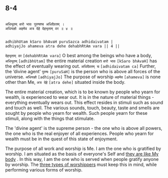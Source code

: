 ## 8-4


```shloka-sa

अधिभूतम् क्षरो भावः पुरुषश्च अधिदैवतम् ।
अधियज्ञो अहमेव अत्र देहे देहभृताम् वर ॥ ४ ॥

```
```shloka-sa-hk

adhibhUtam kSaro bhAvaH puruSazca adhidaivatam |
adhiyajJo ahameva atra dehe dehabhRtAm vara || 4 ||

```
`देहभृताम् वर` `[dehabhRtAm vara]` O best among the beings who have a body, `अधिभूतम्` `[adhibhUtam]` the entire material creation `क्षरो भावः` `[kSaro bhAvaH]` has the effect of eventually wearing out. `अधिदैवतम् च` `[adhidaivatam ca]` Further, the ‘divine agent' `पुरुषः` `[puruSaH]` is the person who is above all forces of the universe. `अधियज्ञो` `[adhiyajJo]` The purpose of worship `अहमेव` `[ahameva]` is none other than Me, `अत्र देहे` `[atra dehe]` situated inside the body.

The entire material creation, which is to be known by people who yearn for wealth, is experienced to wear out. It is in the nature of material things - everything eventually wears out. This effect resides in stimuli such as sound and touch as well. The various sounds, touch, beauty, taste and smells are sought by people who yearn for wealth. Such people yearn for these stimuli, along with the things that stimulate. 

The 'divine agent' is the supreme person - the one who is above all powers, the one who is the real enjoyer of all experiences. People who yearn for wealth must be in the quest of this state of enjoyment.

The purpose of all work and worship is Me. I am the one who is gratified by worship. I am situated as the basis of everyone's Self and 
[they are like My body](7-13.md#universe_as_his_body)
. In this way, I am the one who is served when people gratify anyone by worship. The 
[three types of worshippers](7-28.md#three_types_of_worshippers)
 must keep this in mind, while performing various forms of worship.


